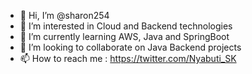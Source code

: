 - 👋 Hi, I’m @sharon254
- 👀 I’m interested in Cloud and Backend technologies
- 🌱 I’m currently learning AWS, Java and SpringBoot
- 💞️ I’m looking to collaborate on Java Backend projects
- 📫 How to reach me : https://twitter.com/Nyabuti_SK

<!---
sharon254/sharon254 is a ✨ special ✨ repository because its `README.md` (this file) appears on your GitHub profile.
You can click the Preview link to take a look at your changes.
--->
